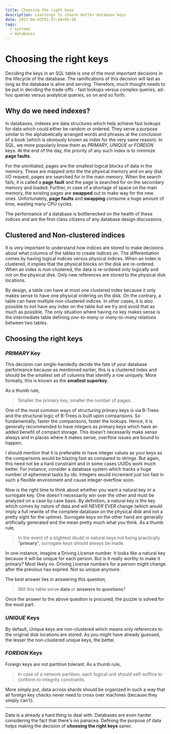 ```yaml
---
title: Choosing the right keys
description: Learnings to choose better database keys
date: 2017-04-03T01:57:44+05:30
tags:
  - systems
  - databases
---
```


# Choosing the right keys

Deciding the keys in an SQL table is one of the most important decisions in
the lifecycle of the database. The ramifications of this decision will last
as long as the database is alive and serving. Therefore, much thought needs to be
put in deciding the trade-offs - fast lookups versus complex queries, ad-hoc
queries versus analytical queries, so on and so forth.

## Why do we need indexes?

In databases, indexes are data structures which help achieve fast lookups for
data which could either be random or ordered. They serve a purpose similar to
the alphabetically arranged words and phrases at the conclusion of a book (which
is obviously known as index for the very same reason). In SQL, we more popularly
know them as _PRIMARY_, _UNIQUE_ or _FOREIGN_ keys. At the end of the day, the
priority of any such index is to minimize **page faults**.

For the uninitiated, pages are the smallest logical blocks of data in the memory.
These are mapped onto the the physical memory and on any disk I/O request,
pages are searched for in the main memory. When the search fails, it is called
a **page fault** and the page is searched for on the secondary memory and loaded.
Further, in case of a shortage of space on the main memory, the existing pages are
**swapped** out to make way for the new ones. Unfortunately, **page faults** and
**swapping** consume a huge amount of time, wasting many CPU cycles.

The performance of a database is bottlenecked on the health of these indices and
are the first-class citizens of any database design discussions.

## Clustered and Non-clustered indices

It is very important to understand how indices are stored to make decisions
about what columns of the tables to create indices on. The differentiation
comes by having logical indices versus physical indices. When an index is
clustered, it implies that the physical blocks on the disk are re-ordered.
When an index is non-clustered, the data is re-ordered only logically and not on
the physical disk. Only new references are stored to the physical disk locations.

By design, a table can have at most one clustered index because it only makes sense
to have one physical ordering on the disk. On the contrary, a table can have multiple
non-clustered indices. In other cases, it is also possible to not have any index
on the table but we try and avoid that as much as possible. The only situation
where having no key makes sense is the intermediate table defining _one-to-many_
or _many-to-many_ relations between two tables.

## Choosing the right keys

### _PRIMARY_ Key

This decision can single-handedly decide the fate of your database performance
because as mentioned earlier, this is a clustered index and should be the
smallest set of columns that identify a row uniquely. More formally, this is
known as the **smallest superkey**.

As a thumb rule,

> Smaller the primary key, smaller the number of pages.

One of the most common ways of structuring primary keys is via B-Trees and the
structural logic of B-Trees is built upon comparisons. So fundamentally, faster
the comparisons, faster the lookups. Hence, it is generally recommended to have
integers as primary keys which have an added benefit of compact storage. This
doesn't necessarily make sense always and in places where it makes sense, overflow
issues are bound to happen.

I should mention that it is preferable to have integer values as your keys as
the comparisons would be blazing fast as compared to strings. But again, this
need not be a hard constraint and in some cases UUIDs work much better. For
instance, consider a database system which tracks a huge number of ephemeral tasks
by ids. Integers would increment just too fast in such a flexible environment
and cause integer overflow soon.

Now is the right time to think about whether you want a natural key or a surrogate
key. One doesn't necessarily win over the other and must be analyzed on a case by
case basis. By definition, a natural key is the key which comes by nature of data
and will _NEVER EVER_ change (which would imply a full rewrite of the complete
database on the physical disk and not a pretty sight for the uptime). Surrogate
keys on the other hand are generally artificially generated and the mean pretty
much what you think. As a thumb rule,

> In the event of a slightest doubt in natural keys not being practically "**primary**",
> surrogate keys should always be made.

In one instance, imagine a Driving License number. It looks like a natural key
because it will be unique for each person. But is it really worthy to make it
primary? Most likely no. Driving License numbers for a person might change after
the previous has expired. Not so unique anymore.

The best answer lies in answering this question,

> Will this table serve **data** or **answers to questions**?

Once the answer to the above question is procured, the puzzle is solved for the
most part.

### _UNIQUE_ Keys

By default, Unique keys are non-clustered which means only references to the
original disk locations are stored. As you might have already guessed, the
lesser the non-clustered unique keys, the better.

### _FOREIGN_ Keys

Foreign keys are not partition tolerant. As a thumb rule,

> In case of a network partition, each logical unit
> should self-suffice to conform to integrity constraints.

More simply put, data across shards should be organized in such a way that all
foreign key checks never need to cross over machines (because they simply can't).

---

Data is a already a hard thing to deal with. Databases are even harder considering
the fact that there's no panacea. Defining the purpose of data helps making
the decision of **choosing the right keys** saner.
